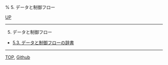 % 5. データと制御フロー

[UP](index.html)  

---

5. データと制御フロー

- [5.3. データと制御フローの辞書](5.3.html)

---
[TOP](index.html),  [Github](https://github.com/nptcl/npt-japanese)

